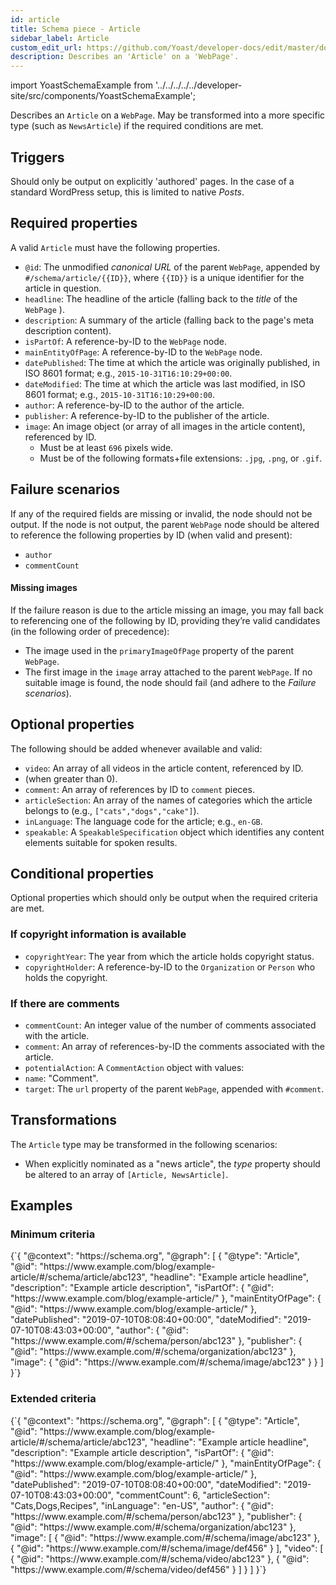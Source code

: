 ```yaml
---
id: article
title: Schema piece - Article
sidebar_label: Article
custom_edit_url: https://github.com/Yoast/developer-docs/edit/master/docs/features/schema/pieces/article.md
description: Describes an 'Article' on a 'WebPage'.
---
```

import YoastSchemaExample from '../../../../../developer-site/src/components/YoastSchemaExample';

Describes an `Article` on a `WebPage`.
May be transformed into a more specific type (such as `NewsArticle`) if the required conditions are met.

## Triggers
Should only be output on explicitly 'authored' pages. In the case of a standard WordPress setup, this is limited to native *Posts*.

## Required properties
A valid `Article` must have the following properties.
* `@id`: The unmodified *canonical URL* of the parent `WebPage`, appended by `#/schema/article/{{ID}}`, where `{{ID}}` is a unique identifier for the article in question.
* `headline`: The headline of the article (falling back to the *title* of the `WebPage` ).
* `description`: A summary of the article (falling back to the page's meta description content).
* `isPartOf`: A reference-by-ID to the `WebPage` node.
* `mainEntityOfPage`: A reference-by-ID to the `WebPage` node.
* `datePublished`: The time at which the article was originally published, in ISO 8601 format; e.g., `2015-10-31T16:10:29+00:00`.
* `dateModified`: The time at which the article was last modified, in ISO 8601 format; e.g., `2015-10-31T16:10:29+00:00`.
* `author`: A reference-by-ID to the author of the article.
* `publisher`: A reference-by-ID to the publisher of the article.
* `image`: An image object (or array of all images in the article content), referenced by ID.
   * Must be at least `696` pixels wide.
   * Must be of the following formats+file extensions: `.jpg`, `.png`, or `.gif`.

## Failure scenarios
If any of the required fields are missing or invalid, the node should not be output.
If the node is not output, the parent `WebPage` node should be altered to reference the following properties by ID (when valid and present):
* `author`
* `commentCount`

#### Missing images
If the failure reason is due to the article missing an image, you may fall back to referencing one of the following by ID, providing they’re valid candidates (in the following order of precedence):
* The image used in the `primaryImageOfPage` property of the parent `WebPage`.
* The first image in the `image` array attached to the parent `WebPage`.
If no suitable image is found, the node should fail (and adhere to the *Failure scenarios*).

## Optional properties
The following should be added whenever available and valid:
* `video`: An array of all videos in the article content, referenced by ID.
* (when greater than 0).
* `comment`: An array of references by ID to `comment` pieces.
* `articleSection`: An array of the names of categories which the article belongs to (e.g., `["cats","dogs","cake"]`).
* `inLanguage`: The language code for the article; e.g., `en-GB`.
* `speakable`: A `SpeakableSpecification` object which identifies any content elements suitable for spoken results.

## Conditional properties
Optional properties which should only be output when the required criteria are met.

### If copyright information is available
* `copyrightYear`: The year from which the article holds copyright status.
* `copyrightHolder`: A reference-by-ID to the `Organization` or `Person` who holds the copyright.

### If there are comments
* `commentCount`: An integer value of the number of comments associated with the article.
* `comment`: An array of references-by-ID the comments associated with the article.
* `potentialAction`: A `CommentAction` object with values:
 * `name`: "Comment".
 * `target`: The `url` property of the parent `WebPage`, appended with `#comment`.

## Transformations
The `Article` type may be transformed in the following scenarios:
* When explicitly nominated as a "news article", the *type* property should be altered to an array of `[Article, NewsArticle]`.

## Examples

### Minimum criteria

<YoastSchemaExample>
{`{
      "@context": "https://schema.org",
      "@graph": [
          {
              "@type": "Article",
              "@id": "https://www.example.com/blog/example-article/#/schema/article/abc123",
              "headline": "Example article headline",
              "description": "Example article description",
              "isPartOf": {
                  "@id": "https://www.example.com/blog/example-article/"
              },
              "mainEntityOfPage": {
                  "@id": "https://www.example.com/blog/example-article/"
              },
              "datePublished": "2019-07-10T08:08:40+00:00",
              "dateModified": "2019-07-10T08:43:03+00:00",
              "author": {
                  "@id": "https://www.example.com/#/schema/person/abc123"
              },
              "publisher": {
                  "@id": "https://www.example.com/#/schema/organization/abc123"
              },
              "image": {
                  "@id": "https://www.example.com/#/schema/image/abc123"
              }
          }
      ]
  }`}
</YoastSchemaExample>

### Extended criteria

<YoastSchemaExample>
{`{
      "@context": "https://schema.org",
      "@graph": [
          {
              "@type": "Article",
              "@id": "https://www.example.com/blog/example-article/#/schema/article/abc123",
              "headline": "Example article headline",
              "description": "Example article description",
              "isPartOf": {
                  "@id": "https://www.example.com/blog/example-article/"
              },
              "mainEntityOfPage": {
                  "@id": "https://www.example.com/blog/example-article/"
              },
              "datePublished": "2019-07-10T08:08:40+00:00",
              "dateModified": "2019-07-10T08:43:03+00:00",
              "commentCount": 6,
              "articleSection": "Cats,Dogs,Recipes",
              "inLanguage": "en-US",
              "author": {
                  "@id": "https://www.example.com/#/schema/person/abc123"
              },
              "publisher": {
                  "@id": "https://www.example.com/#/schema/organization/abc123"
              },
              "image": [
                  {
                      "@id": "https://www.example.com/#/schema/image/abc123"
                  },
                  {
                      "@id": "https://www.example.com/#/schema/image/def456"
                  }
              ],
              "video": [
                  {
                      "@id": "https://www.example.com/#/schema/video/abc123"
                  },
                  {
                      "@id": "https://www.example.com/#/schema/video/def456"
                  }
              ]
          }
      ]
  }`}
</YoastSchemaExample>

